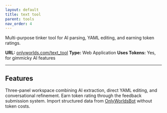 ```yaml
---
layout: default
title: text tool
parent: tools
nav_order: 4
---
```



Multi-purpose tinker tool for AI parsing, YAML editing, and earning token ratings.

**URL:** [onlyworlds.com/text_tool](https://onlyworlds.com/text_tool)
**Type:** Web Application
**Uses Tokens:** Yes, for gimmicky AI features

---

## Features

Three-panel workspace combining AI extraction, direct YAML editing, and conversational refinement. Earn token rating through the feedback submission system. Import structured data from [OnlyWorldsBot](https://chatgpt.com/g/g-dydgDFnOz-OnlyWorldsBot) without token costs.

 

 